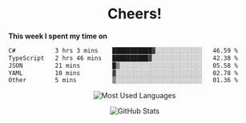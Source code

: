 <h1 align="center">Cheers!</h1>

**This week I spent my time on**
<!--START_SECTION:waka-->

```txt
C#           3 hrs 3 mins    ███████████▓░░░░░░░░░░░░░   46.59 %
TypeScript   2 hrs 46 mins   ██████████▓░░░░░░░░░░░░░░   42.38 %
JSON         21 mins         █▒░░░░░░░░░░░░░░░░░░░░░░░   05.58 %
YAML         10 mins         ▓░░░░░░░░░░░░░░░░░░░░░░░░   02.78 %
Other        5 mins          ▒░░░░░░░░░░░░░░░░░░░░░░░░   01.36 %
```

<!--END_SECTION:waka-->

<p align="center"><img src="https://github-readme-stats.vercel.app/api/top-langs/?username=thnkrn&layout=compact&hide=html&theme=tokyonight" alt="Most Used Languages" /></p>

<p align="center"><img src="https://github-readme-stats.vercel.app/api?username=thnkrn&show_icons=true&count_private=true&theme=tokyonight&show=reviews&hide_rank=false&rank_icon=github" alt="GitHub Stats" /></p>

<!-- <p align="center"><a href="https://wakatime.com"><img src="https://wakatime.com/share/@thnkrn/40092326-d1bd-471b-89da-9a7c63939402.png" /></p>
 -->
